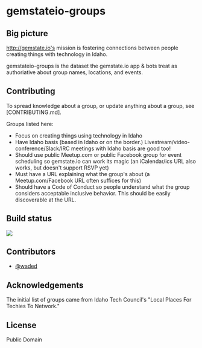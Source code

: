 # gemstateio-groups

## Big picture

http://gemstate.io's mission is fostering connections between people creating things with technology in Idaho.

gemstateio-groups is the dataset the gemstate.io app & bots treat as authoriative about group names, locations, and events.

## Contributing

To spread knowledge about a group, or update anything about a group, see [CONTRIBUTING.md].

Groups listed here:

- Focus on creating things using technology in Idaho
- Have Idaho basis (based in Idaho or on the border.) Livestream/video-conference/Slack/IRC meetings with Idaho basis are good too!
- Should use public Meetup.com or public Facebook group for event scheduling so gemstate.io can work its magic (an iCalendar/ics URL also works, but doesn't support RSVP yet)
- Must have a URL explaining what the group's about (a Meetup.com/Facebook URL often suffices for this)
- Should have a Code of Conduct so people understand what the group considers acceptable inclusive behavior. This should be easily discoverable at the URL.

## Build status

[![](https://circleci.com/gh/waded/gemstateio-groups.png?style=shield)](https://circleci.com/gh/waded/gemstateio-groups)

## Contributors
- [@waded](https://github.com/waded)

## Acknowledgements
The initial list of groups came from Idaho Tech Council's "Local Places For Techies To Network."

## License
Public Domain
